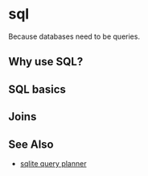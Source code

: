 # sql
Because databases need to be queries.

## Why use SQL?

## SQL basics

## Joins

## See Also
- [sqlite query planner](https://www.sqlite.org/optoverview.html)
